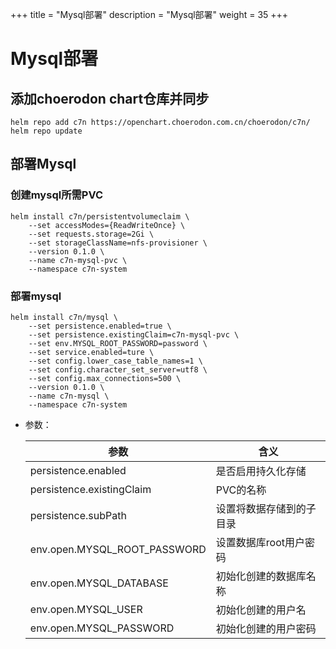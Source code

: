 +++
title = "Mysql部署"
description = "Mysql部署"
weight = 35
+++

# Mysql部署

## 添加choerodon chart仓库并同步

```
helm repo add c7n https://openchart.choerodon.com.cn/choerodon/c7n/
helm repo update
```

## 部署Mysql

### 创建mysql所需PVC

```shell
helm install c7n/persistentvolumeclaim \
    --set accessModes={ReadWriteOnce} \
    --set requests.storage=2Gi \
    --set storageClassName=nfs-provisioner \
    --version 0.1.0 \
    --name c7n-mysql-pvc \
    --namespace c7n-system
```

### 部署mysql

```shell
helm install c7n/mysql \
    --set persistence.enabled=true \
    --set persistence.existingClaim=c7n-mysql-pvc \
    --set env.MYSQL_ROOT_PASSWORD=password \
    --set service.enabled=ture \
    --set config.lower_case_table_names=1 \
    --set config.character_set_server=utf8 \
    --set config.max_connections=500 \
    --version 0.1.0 \
    --name c7n-mysql \
    --namespace c7n-system
```

- 参数：

    参数 | 含义 
    --- |  --- 
    persistence.enabled|是否启用持久化存储
    persistence.existingClaim|PVC的名称
    persistence.subPath|设置将数据存储到的子目录
    env.open.MYSQL_ROOT_PASSWORD|设置数据库root用户密码
    env.open.MYSQL_DATABASE|初始化创建的数据库名称
    env.open.MYSQL_USER|初始化创建的用户名
    env.open.MYSQL_PASSWORD|初始化创建的用户密码